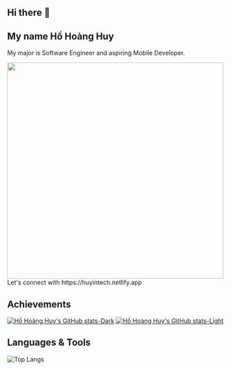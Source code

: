## Hi there 👋
## My name Hồ Hoàng Huy
My major is Software Engineer and aspiring Mobile Developer.

<img align="bottom" width="500" src="img_mobile_dev.gif">
Let's connect with https://huyintech.netlify.app

## Achievements

[![Hồ Hoàng Huy's GitHub stats-Dark](https://github-readme-stats.vercel.app/api?username=anuraghazra&show_icons=true&theme=dark#gh-dark-mode-only)](https://github.com/anuraghazra/github-readme-stats#gh-dark-mode-only)
[![Hồ Hoàng Huy's GitHub stats-Light](https://github-readme-stats.vercel.app/api?username=anuraghazra&show_icons=true&theme=default#gh-light-mode-only)](https://github.com/anuraghazra/github-readme-stats#gh-light-mode-only)

## Languages & Tools
![Top Langs](https://github-readme-stats.vercel.app/api/top-langs/?username=anuraghazra&hide_progress=true)

<!--
**hohoanghuy13/hohoanghuy13** is a ✨ _special_ ✨ repository because its `README.md` (this file) appears on your GitHub profile.

Here are some ideas to get you started:

- 🔭 I’m currently working on ...
- 🌱 I’m currently learning ...
- 👯 I’m looking to collaborate on ...
- 🤔 I’m looking for help with ...
- 💬 Ask me about ...
- 📫 How to reach me: ...
- 😄 Pronouns: ...
- ⚡ Fun fact: ...
-->
